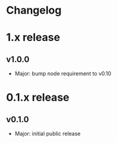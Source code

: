 
Changelog
=========

# 1.x release

## v1.0.0

- Major: bump node requirement to v0.10


# 0.1.x release

## v0.1.0

- Major: initial public release
